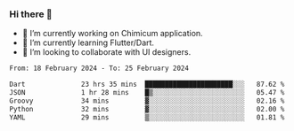 ### Hi there 👋

<!--
**devcat37/devcat37** is a ✨ _special_ ✨ repository because its `README.md` (this file) appears on your GitHub profile.-->


- 🔭 I’m currently working on Chimicum application.
- 🌱 I’m currently learning Flutter/Dart.
- 👯 I’m looking to collaborate with UI designers.
<!-- - 🤔 I’m looking for help with ... -->

<!--START_SECTION:waka-->

```txt
From: 18 February 2024 - To: 25 February 2024

Dart              23 hrs 35 mins  ██████████████████████░░░   87.62 %
JSON              1 hr 28 mins    █▒░░░░░░░░░░░░░░░░░░░░░░░   05.47 %
Groovy            34 mins         ▓░░░░░░░░░░░░░░░░░░░░░░░░   02.16 %
Python            32 mins         ▓░░░░░░░░░░░░░░░░░░░░░░░░   02.00 %
YAML              29 mins         ▒░░░░░░░░░░░░░░░░░░░░░░░░   01.81 %
```

<!--END_SECTION:waka-->
